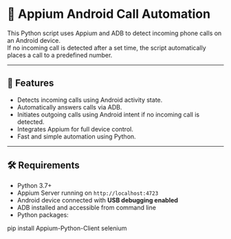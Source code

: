 # 📱 Appium Android Call Automation

This Python script uses Appium and ADB to detect incoming phone calls on an Android device.  
If no incoming call is detected after a set time, the script automatically places a call to a predefined number.

---

## 🚀 Features

- Detects incoming calls using Android activity state.
- Automatically answers calls via ADB.
- Initiates outgoing calls using Android intent if no incoming call is detected.
- Integrates Appium for full device control.
- Fast and simple automation using Python.

---

## 🛠️ Requirements

- Python 3.7+
- Appium Server running on `http://localhost:4723`
- Android device connected with **USB debugging enabled**
- ADB installed and accessible from command line
- Python packages:

pip install Appium-Python-Client selenium
